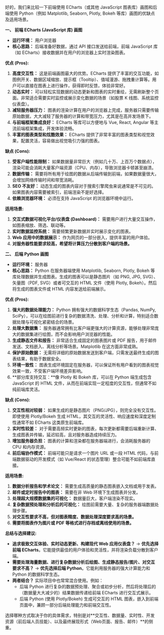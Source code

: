 好的，我们来比较一下前端使用 ECharts（或其他 JavaScript 图表库）画图和后端使用 Python（例如 Matplotlib, Seaborn, Plotly, Bokeh 等库）画图的优缺点及适用场景。

**一、 前端 ECharts (JavaScript 库) 画图**

* **运行环境：** 用户浏览器
* **核心思路：** 后端准备好数据，通过 API 接口发送给前端，前端 JavaScript 库（如 ECharts）接收数据并在用户的浏览器上实时渲染图表。

**优点 (Pros):**

1.  **高度交互性：** 这是前端画图最大的优势。ECharts 提供了丰富的交互功能，如图例开关、数据区域缩放、提示框（Tooltip）、值域漫游、拖拽重计算等。用户可以直接在图表上进行操作，获得即时反馈，体验非常好。
2.  **动态实时：** 可以轻松实现数据的动态更新和图表的实时重绘，无需刷新整个页面。非常适合需要实时监控或展示变化数据的场景（如股票 K 线图、系统监控仪表盘）。
3.  **减轻服务器压力：** 图表的渲染计算在用户的浏览器上完成，服务器只需要传输原始数据，大大减轻了服务器的计算和带宽压力，尤其是在高并发场景下。
4.  **与前端框架集成良好：** ECharts 等库可以方便地与 Vue, React, Angular 等主流前端框架集成，开发体验流畅。
5.  **丰富的图表类型和炫酷效果：** ECharts 提供了非常丰富的图表类型和视觉效果，配置灵活，容易做出视觉吸引力强的图表。

**缺点 (Cons):**

1.  **受客户端性能限制：** 如果数据量非常巨大（例如几十万、上百万个数据点），渲染可能会消耗大量客户端资源（CPU、内存），导致浏览器卡顿甚至崩溃。
2.  **数据传输：** 需要将所有用于绘图的数据从后端传输到前端，如果数据量很大，会增加网络传输时间和带宽消耗。
3.  **SEO 不友好：** 动态生成的图表内容对于搜索引擎爬虫来说通常是不可见的。如果图表内容需要被索引，前端渲染不是好选择。
4.  **依赖浏览器环境：** 必须在支持 JavaScript 的浏览器环境中运行。

**适用场景:**

1.  **交互式数据可视化平台/仪表盘 (Dashboard)：** 需要用户进行大量交互操作，如图表缩放、筛选、联动等。
2.  **实时数据监控系统：** 需要频繁更新数据并实时展示变化的图表。
3.  **Web 应用中的数据展示：** 作为网页的一部分嵌入，提供丰富的用户体验。
4.  **对服务器性能要求较高，希望将计算压力分散到客户端的场景。**

**二、 后端 Python 画图**

* **运行环境：** 服务器
* **核心思路：** Python 在服务器端使用 Matplotlib, Seaborn, Plotly, Bokeh 等库处理数据并生成图表。生成的图表可以是静态图片（如 PNG, JPG, SVG）、矢量图（PDF, SVG）或者可交互的 HTML 文件（使用 Plotly, Bokeh）。然后将生成的图表文件或 HTML 内容发送给前端展示。

**优点 (Pros):**

1.  **强大的数据处理能力：** Python 拥有强大的数据科学生态（Pandas, NumPy, SciPy），可以在绘图前进行复杂的数据清洗、处理、分析和计算，特别适合数据处理与可视化紧密结合的场景。
2.  **处理大数据集：** 服务器通常拥有比客户端更强大的计算资源，能够处理非常庞大的数据集进行绘图，而不会影响用户浏览器的性能。
3.  **生成静态文件和报告：** 非常适合生成固定的图表图片或 PDF 报告，用于邮件发送、文档嵌入、离线分析等场景。Matplotlib 在这方面非常成熟。
4.  **保护原始数据：** 无需将详细的原始数据发送到客户端，只需发送最终生成的图表结果，有助于数据安全。
5.  **环境一致性：** 图表生成环境固定在服务器，可以保证所有用户看到的图表视觉效果一致，不受客户端环境差异影响。
6.  **部分库支持交互：**像 Plotly 和 Bokeh 库，可以在 Python 端生成包含 JavaScript 的 HTML 文件，从而在前端实现一定程度的交互性，但通常不如纯前端库灵活。

**缺点 (Cons):**

1.  **交互性相对较弱：** 如果生成的是静态图片（PNG/JPG），则完全没有交互性。即使使用 Plotly/Bokeh 生成 HTML，其交互的灵活性、响应速度和深度定制性通常不如 ECharts 这类原生前端库。
2.  **实时性较差：** 对于需要高频实时更新的图表，每次更新都需要后端重新计算、生成图表并传输，延迟较高，且对服务器造成持续压力。
3.  **增加服务器负担：** 图表的计算和渲染都在服务器端进行，会消耗服务器的 CPU 和内存资源。
4.  **前后端协作模式：** 前端可能只是请求一个图片 URL 或一段 HTML 代码，与前端数据驱动的开发模式（如 Vue/React 的状态管理）整合可能不如前端库直接。

**适用场景:**

1.  **数据分析报告和学术论文：** 需要生成高质量的静态图表嵌入文档或用于发表。
2.  **邮件或定时报告中的图表：** 需要在非 Web 环境下生成图表并分发。
3.  **处理超大规模数据集的可视化：** 数据量巨大，客户端渲染不现实。
4.  **复杂数据预处理和分析后的可视化：** 绘图前需要大量、复杂的服务器端数据处理步骤。
5.  **对交互性要求不高，但对图表精度、数据处理深度要求高的场景。**
6.  **需要将图表作为图片或 PDF 等格式进行存档或离线使用的场景。**

**总结与选择建议:**

* **追求极致交互体验、实时动态更新、构建现代 Web 应用仪表盘？** -> **优先选择前端 ECharts**。它能提供最佳的用户体验和灵活性，并将渲染负载分散到客户端。
* **需要处理海量数据、进行复杂数据分析后绘图、生成静态报告/图片、对交互要求不高？** -> **优先选择后端 Python**。它能利用服务器的强大计算能力和 Python 的数据科学生态。
* **两者结合？** 实际项目中也常常混合使用。例如：
    * 后端 Python 进行复杂的数据预处理、聚合或初步分析，然后将处理后的（数据量大大减少的）结果数据传递给前端 ECharts 进行交互式展示。
    * 后端 Python (使用 Plotly/Bokeh) 生成可交互的 HTML 图表，嵌入到前端页面中，兼顾一部分后端处理能力和前端交互性。

选择哪种方式取决于你的具体需求，特别是对**交互性、数据量、实时性、开发资源（前后端人员技能）、以及最终展现形式（Web页面、报告、邮件）**的侧重。